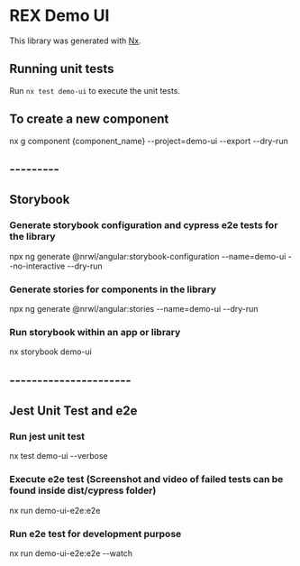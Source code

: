 # REX Demo UI

This library was generated with [Nx](https://nx.dev).

## Running unit tests

Run `nx test demo-ui` to execute the unit tests.

## To create a new component
nx g component {component_name} --project=demo-ui --export --dry-run


## ---------
## Storybook

### Generate storybook configuration and cypress e2e tests for the library
npx ng generate @nrwl/angular:storybook-configuration --name=demo-ui --no-interactive --dry-run

### Generate stories for components in the library
npx ng generate @nrwl/angular:stories --name=demo-ui --dry-run

### Run storybook within an app or library
nx storybook demo-ui


## ----------------------
## Jest Unit Test and e2e

### Run jest unit test
nx test demo-ui --verbose

### Execute e2e test (Screenshot and video of failed tests can be found inside dist/cypress folder)
nx run demo-ui-e2e:e2e

### Run e2e test for development purpose
nx run demo-ui-e2e:e2e --watch
